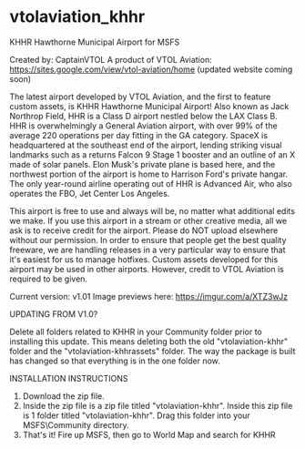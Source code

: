 # vtolaviation_khhr
KHHR Hawthorne Municipal Airport for MSFS

Created by: CaptainVTOL
A product of VTOL Aviation: https://sites.google.com/view/vtol-aviation/home (updated website coming soon)

The latest airport developed by VTOL Aviation, and the first to feature custom assets, is KHHR Hawthorne Municipal Airport! Also known as Jack Northrop Field, 
HHR is a Class D airport nestled below the LAX Class B. HHR is overwhelmingly a General Aviation airport, with over 99% of the average 220 operations per day
fitting in the GA category. SpaceX is headquartered at the southeast end of the airport, lending striking visual landmarks such as a returns Falcon 9 Stage
1 booster and an outline of an X made of solar panels. Elon Musk's private plane is based here, and the northwest portion of the airport is home to Harrison
Ford's private hangar. The only year-round airline operating out of HHR is Advanced Air, who also operates the FBO, Jet Center Los Angeles. 

This airport is free to use and always will be, no matter what additional edits we make. If you use this airport in a stream or other creative media, all we 
ask is to receive credit for the airport. Please do NOT upload elsewhere without our permission. In order to ensure that people get the best quality freeware, 
we are handling releases in a very particular way to ensure that it's easiest for us to manage hotfixes. Custom assets developed for this airport may be used 
in other airports. However, credit to VTOL Aviation is required to be given. 

Current version: v1.01 Image previews here: https://imgur.com/a/XTZ3wJz

UPDATING FROM V1.0?

Delete all folders related to KHHR in your Community folder prior to installing this update. This means deleting both the old "vtolaviation-khhr" folder and the "vtolaviation-khhrassets" folder. The way the package is built has changed so that everything is in the one folder now.

INSTALLATION INSTRUCTIONS

1. Download the zip file.
2. Inside the zip file is a zip file titled "vtolaviation-khhr". Inside this zip file is 1 folder titled "vtolaviation-khhr". Drag this folder into your MSFS\Community directory.
3. That's it! Fire up MSFS, then go to World Map and search for KHHR
